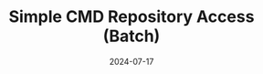 ---
draft: false
title: "Simple CMD Repository Access (Batch)"
description: "A simple Git repository access tool for Command Prompt."
date: 2024-07-17
url: https://github.com/nTh0rn/sCMDra
tags: ["Batch", "Documentation"]
---